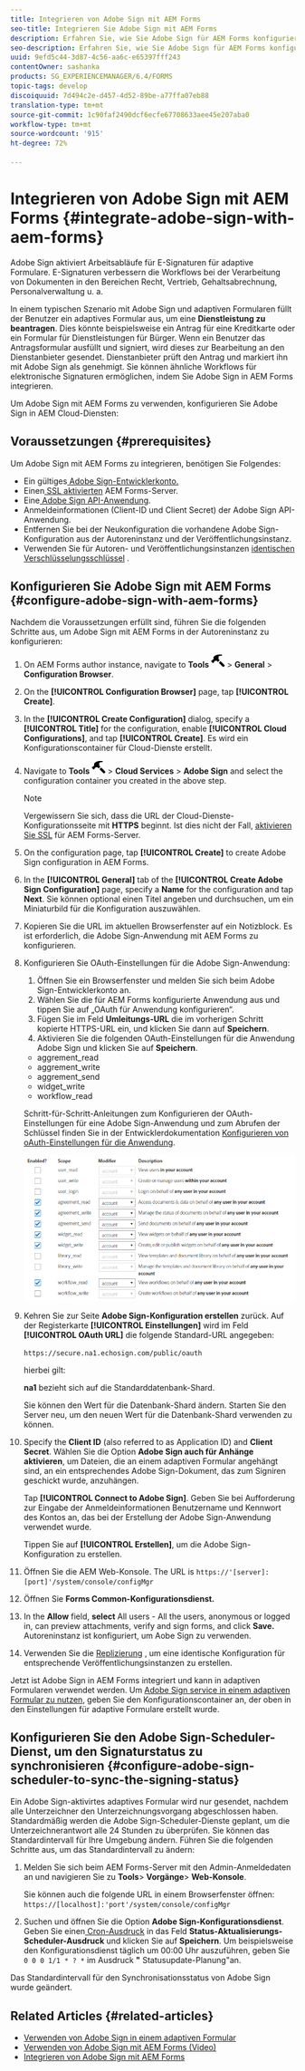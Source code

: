 ```yaml
---
title: Integrieren von Adobe Sign mit AEM Forms
seo-title: Integrieren Sie Adobe Sign mit AEM Forms
description: Erfahren Sie, wie Sie Adobe Sign für AEM Forms konfigurieren
seo-description: Erfahren Sie, wie Sie Adobe Sign für AEM Forms konfigurieren
uuid: 9efd5c44-3d87-4c56-aa6c-e65397fff243
contentOwner: sashanka
products: SG_EXPERIENCEMANAGER/6.4/FORMS
topic-tags: develop
discoiquuid: 7d494c2e-d457-4d52-89be-a77ffa07eb88
translation-type: tm+mt
source-git-commit: 1c90faf2490dcf6ecfe67708633aee45e207aba0
workflow-type: tm+mt
source-wordcount: '915'
ht-degree: 72%

---
```



# Integrieren von Adobe Sign mit AEM Forms {#integrate-adobe-sign-with-aem-forms}

Adobe Sign aktiviert Arbeitsabläufe für E-Signaturen für adaptive Formulare. E-Signaturen verbessern die Workflows bei der Verarbeitung von Dokumenten in den Bereichen Recht, Vertrieb, Gehaltsabrechnung, Personalverwaltung u. a.

In einem typischen Szenario mit Adobe Sign und adaptiven Formularen füllt der Benutzer ein adaptives Formular aus, um eine **Dienstleistung zu beantragen**. Dies könnte beispielsweise ein Antrag für eine Kreditkarte oder ein Formular für Dienstleistungen für Bürger. Wenn ein Benutzer das Antragsformular ausfüllt und signiert, wird dieses zur Bearbeitung an den Dienstanbieter gesendet. Dienstanbieter prüft den Antrag und markiert ihn mit Adobe Sign als genehmigt. Sie können ähnliche Workflows für elektronische Signaturen ermöglichen, indem Sie Adobe Sign in AEM Forms integrieren.

Um Adobe Sign mit AEM Forms zu verwenden, konfigurieren Sie Adobe Sign in AEM Cloud-Diensten:

## Voraussetzungen {#prerequisites}

Um Adobe Sign mit AEM Forms zu integrieren, benötigen Sie Folgendes:

* Ein gültiges[ Adobe Sign-Entwicklerkonto.](https://acrobat.adobe.com/de/de/why-adobe/developer-form.html) 
* Einen[ SSL aktivierten](/help/sites-administering/ssl-by-default.md) AEM Forms-Server.
* Eine[ Adobe Sign API-Anwendung](https://www.adobe.io/apis/documentcloud/sign/docs.html#!adobedocs/adobe-sign/master/gstarted/create_app.md).
* Anmeldeinformationen (Client-ID und Client Secret) der Adobe Sign API-Anwendung.
* Entfernen Sie bei der Neukonfiguration die vorhandene Adobe Sign-Konfiguration aus der Autoreninstanz und der Veröffentlichungsinstanz.
* Verwenden Sie für Autoren- und Veröffentlichungsinstanzen [identischen Verschlüsselungsschlüssel](/help/sites-administering/security-checklist.md#make-sure-you-properly-replicate-encryption-keys-when-needed) .

## Konfigurieren Sie Adobe Sign mit AEM Forms {#configure-adobe-sign-with-aem-forms}

Nachdem die Voraussetzungen erfüllt sind, führen Sie die folgenden Schritte aus, um Adobe Sign mit AEM Forms in der Autoreninstanz zu konfigurieren:

1. On AEM Forms author instance, navigate to **Tools** ![hammer](assets/hammer.png) > **General** > **Configuration Browser**.
1. On the **[!UICONTROL Configuration Browser]** page, tap **[!UICONTROL Create]**.
1. In the **[!UICONTROL Create Configuration]** dialog, specify a **[!UICONTROL Title]** for the configuration, enable **[!UICONTROL Cloud Configurations]**, and tap **[!UICONTROL Create]**. Es wird ein Konfigurationscontainer für Cloud-Dienste erstellt.
1. Navigate to **Tools** ![hammer](assets/hammer.png) > **Cloud Services** > **Adobe Sign** and select the configuration container you created in the above step.

   >[!NOTE]
   >
   >Vergewissern Sie sich, dass die URL der Cloud-Dienste-Konfigurationsseite mit **HTTPS** beginnt. Ist dies nicht der Fall, [aktivieren Sie SSL](/help/sites-administering/ssl-by-default.md) für AEM Forms-Server.

1. On the configuration page, tap **[!UICONTROL Create]** to create Adobe Sign configuration in AEM Forms.
1. In the **[!UICONTROL General]** tab of the **[!UICONTROL Create Adobe Sign Configuration]** page, specify a **Name** for the configuration and tap **Next**. Sie können optional einen Titel angeben und durchsuchen, um ein Miniaturbild für die Konfiguration auszuwählen.

1. Kopieren Sie die URL im aktuellen Browserfenster auf ein Notizblock. Es ist erforderlich, die Adobe Sign-Anwendung mit AEM Forms zu konfigurieren.

1. Konfigurieren Sie OAuth-Einstellungen für die Adobe Sign-Anwendung:

   1. Öffnen Sie ein Browserfenster und melden Sie sich beim Adobe Sign-Entwicklerkonto an.
   1. Wählen Sie die für AEM Forms konfigurierte Anwendung aus und tippen Sie auf „OAuth für Anwendung konfigurieren“.
   1. Fügen Sie im Feld **Umleitungs-URL** die im vorherigen Schritt kopierte HTTPS-URL ein, und klicken Sie dann auf **Speichern**.
   1. Aktivieren Sie die folgenden OAuth-Einstellungen für die Anwendung Adobe Sign und klicken Sie auf **Speichern**.
   * aggrement_read
   * aggrement_write
   * aggrement_send
   * widget_write
   * workflow_read

   Schritt-für-Schritt-Anleitungen zum Konfigurieren der OAuth-Einstellungen für eine Adobe Sign-Anwendung und zum Abrufen der Schlüssel finden Sie in der Entwicklerdokumentation [Konfigurieren von oAuth-Einstellungen für die Anwendung](https://www.adobe.io/apis/documentcloud/sign/docs.html#!adobedocs/adobe-sign/master/gstarted/configure_oauth.md).

   ![OAuth Config](assets/oauthconfig_new.png)

1. Kehren Sie zur Seite **Adobe Sign-Konfiguration erstellen** zurück. Auf der Registerkarte **[!UICONTROL Einstellungen]** wird im Feld **[!UICONTROL OAuth URL]** die folgende Standard-URL angegeben:

   `https://secure.na1.echosign.com/public/oauth`

   hierbei gilt:

   **na1** bezieht sich auf die Standarddatenbank-Shard.

   Sie können den Wert für die Datenbank-Shard ändern. Starten Sie den Server neu, um den neuen Wert für die Datenbank-Shard verwenden zu können.

1. Specify the **Client ID** (also referred to as Application ID) and **Client Secret**. Wählen Sie die Option **Adobe Sign auch für Anhänge aktivieren**, um Dateien, die an einem adaptiven Formular angehängt sind, an ein entsprechendes Adobe Sign-Dokument, das zum Signiren geschickt wurde, anzuhängen.

   Tap **[!UICONTROL Connect to Adobe Sign]**. Geben Sie bei Aufforderung zur Eingabe der Anmeldeinformationen Benutzername und Kennwort des Kontos an, das bei der Erstellung der Adobe Sign-Anwendung verwendet wurde.

   Tippen Sie auf **[!UICONTROL Erstellen]**, um die Adobe Sign-Konfiguration zu erstellen.

1. Öffnen Sie die AEM Web-Konsole. The URL is `https://'[server]:[port]'/system/console/configMgr`
1. Öffnen Sie **Forms Common-Konfigurationsdienst.** 
1. In the **Allow** field, **select** All users - All the users, anonymous or logged in, can preview attachments, verify and sign forms, and click **Save.** Autoreninstanz ist konfiguriert, um Aobe Sign zu verwenden.
1. Verwenden Sie die [Replizierung](/help/sites-deploying/replication.md) , um eine identische Konfiguration für entsprechende Veröffentlichungsinstanzen zu erstellen.

Jetzt ist Adobe Sign in AEM Forms integriert und kann in adaptiven Formularen verwendet werden. Um [Adobe Sign service in einem adaptiven Formular zu nutzen](../../forms/using/working-with-adobe-sign.md#configure-adobe-sign-for-an-adaptive-form), geben Sie den Konfigurationscontainer an, der oben in den Einstellungen für adaptive Formulare erstellt wurde.

## Konfigurieren Sie den Adobe Sign-Scheduler-Dienst, um den Signaturstatus zu synchronisieren {#configure-adobe-sign-scheduler-to-sync-the-signing-status}

Ein Adobe Sign-aktivirtes adaptives Formular wird nur gesendet, nachdem alle Unterzeichner den Unterzeichnungsvorgang abgeschlossen haben. Standardmäßig werden die Adobe Sign-Scheduler-Dienste geplant, um die Unterzeichnerantwort alle 24 Stunden zu überprüfen. Sie können das Standardintervall für Ihre Umgebung ändern. Führen Sie die folgenden Schritte aus, um das Standardintervall zu ändern:

1. Melden Sie sich beim AEM Forms-Server mit den Admin-Anmeldedaten an und navigieren Sie zu **Tools**> **Vorgänge**> **Web-Konsole**.

   Sie können auch die folgende URL in einem Browserfenster öffnen:
   `https://[localhost]:'port'/system/console/configMgr`

1. Suchen und öffnen Sie die Option **Adobe Sign-Konfigurationsdienst**. Geben Sie einen[ Cron-Ausdruck](https://en.wikipedia.org/wiki/Cron#CRON_expression) in das Feld **Status-Aktualisierungs-Scheduler-Ausdruck** und klicken Sie auf **Speichern**. Um beispielsweise den Konfigurationsdienst täglich um 00:00 Uhr auszuführen, geben Sie `0 0 0 1/1 * ? *` im Ausdruck **&quot;** Statusupdate-Planung&quot;an.

Das Standardintervall für den Synchronisationsstatus von Adobe Sign wurde geändert.

## Related Articles {#related-articles}

* [Verwenden von Adobe Sign in einem adaptiven Formular](../../forms/using/working-with-adobe-sign.md)
* [Verwenden von Adobe Sign mit AEM Forms (Video)](https://helpx.adobe.com/experience-manager/kt/forms/using/adobe-sign-integration-feature-video.html)
* [Integrieren von Adobe Sign mit AEM Forms](../../forms/using/adobe-sign-integration-adaptive-forms.md)
